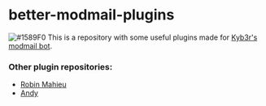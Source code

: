 # better-modmail-plugins
![#1589F0](https://via.placeholder.com/15/1589F0/000000?text=+) This is a repository with some useful plugins made for [Kyb3r's modmail bot](https://github.com/kyb3r/modmail).



### Other plugin repositories:
- [Robin Mahieu](https://github.com/robinmahieu/modmail-plugins)
- [Andy](https://github.com/matrix2113/modmail-plugins)
